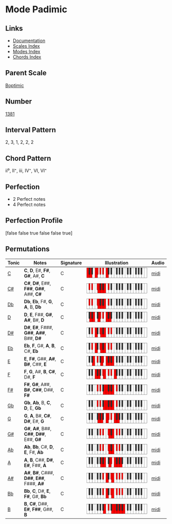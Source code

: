 # Mode Padimic

## Links

- [Documentation](index.md)
- [Scales Index](Scales.md)
- [Modes Index](Modes.md)
- [Chords Index](Chords.md)

## Parent Scale

[Boptimic](ScaleBoptimic.md)

## Number

[1381](https://ianring.com/musictheory/scales/1381)

## Interval Pattern

2, 3, 1, 2, 2, 2

## Chord Pattern

ii⁰, II⁺, iii, IV⁺, VI, VI⁺

## Perfection

- 2 Perfect notes
- 4 Perfect notes

## Perfection Profile

[false false true false false true]

## Permutations

| Tonic | Notes | Signature | Illustration | Audio |
|-------|-------|-----------|--------------|-------|
| [C](ModeCNaturalPadimic.md) | **C**, **D**, E#, **F#**, **G#**, A#, **C** | C | ![CNaturalPadimic](ModeCNaturalPadimic.png) | [midi](https://github.com/edipermadi/music/blob/main/docs/ModeCNaturalPadimic.mid?raw=true) |
| [C#](ModeCSharpPadimic.md) | **C#**, **D#**, E##, **F##**, **G##**, A##, **C#** | C | ![CSharpPadimic](ModeCSharpPadimic.png) | [midi](https://github.com/edipermadi/music/blob/main/docs/ModeCSharpPadimic.mid?raw=true) |
| [Db](ModeDFlatPadimic.md) | **Db**, **Eb**, F#, **G**, **A**, B, **Db** | C | ![DFlatPadimic](ModeDFlatPadimic.png) | [midi](https://github.com/edipermadi/music/blob/main/docs/ModeDFlatPadimic.mid?raw=true) |
| [D](ModeDNaturalPadimic.md) | **D**, **E**, F##, **G#**, **A#**, B#, **D** | C | ![DNaturalPadimic](ModeDNaturalPadimic.png) | [midi](https://github.com/edipermadi/music/blob/main/docs/ModeDNaturalPadimic.mid?raw=true) |
| [D#](ModeDSharpPadimic.md) | **D#**, **E#**, F###, **G##**, **A##**, B##, **D#** | C | ![DSharpPadimic](ModeDSharpPadimic.png) | [midi](https://github.com/edipermadi/music/blob/main/docs/ModeDSharpPadimic.mid?raw=true) |
| [Eb](ModeEFlatPadimic.md) | **Eb**, **F**, G#, **A**, **B**, C#, **Eb** | C | ![EFlatPadimic](ModeEFlatPadimic.png) | [midi](https://github.com/edipermadi/music/blob/main/docs/ModeEFlatPadimic.mid?raw=true) |
| [E](ModeENaturalPadimic.md) | **E**, **F#**, G##, **A#**, **B#**, C##, **E** | C | ![ENaturalPadimic](ModeENaturalPadimic.png) | [midi](https://github.com/edipermadi/music/blob/main/docs/ModeENaturalPadimic.mid?raw=true) |
| [F](ModeFNaturalPadimic.md) | **F**, **G**, A#, **B**, **C#**, D#, **F** | C | ![FNaturalPadimic](ModeFNaturalPadimic.png) | [midi](https://github.com/edipermadi/music/blob/main/docs/ModeFNaturalPadimic.mid?raw=true) |
| [F#](ModeFSharpPadimic.md) | **F#**, **G#**, A##, **B#**, **C##**, D##, **F#** | C | ![FSharpPadimic](ModeFSharpPadimic.png) | [midi](https://github.com/edipermadi/music/blob/main/docs/ModeFSharpPadimic.mid?raw=true) |
| [Gb](ModeGFlatPadimic.md) | **Gb**, **Ab**, B, **C**, **D**, E, **Gb** | C | ![GFlatPadimic](ModeGFlatPadimic.png) | [midi](https://github.com/edipermadi/music/blob/main/docs/ModeGFlatPadimic.mid?raw=true) |
| [G](ModeGNaturalPadimic.md) | **G**, **A**, B#, **C#**, **D#**, E#, **G** | C | ![GNaturalPadimic](ModeGNaturalPadimic.png) | [midi](https://github.com/edipermadi/music/blob/main/docs/ModeGNaturalPadimic.mid?raw=true) |
| [G#](ModeGSharpPadimic.md) | **G#**, **A#**, B##, **C##**, **D##**, E##, **G#** | C | ![GSharpPadimic](ModeGSharpPadimic.png) | [midi](https://github.com/edipermadi/music/blob/main/docs/ModeGSharpPadimic.mid?raw=true) |
| [Ab](ModeAFlatPadimic.md) | **Ab**, **Bb**, C#, **D**, **E**, F#, **Ab** | C | ![AFlatPadimic](ModeAFlatPadimic.png) | [midi](https://github.com/edipermadi/music/blob/main/docs/ModeAFlatPadimic.mid?raw=true) |
| [A](ModeANaturalPadimic.md) | **A**, **B**, C##, **D#**, **E#**, F##, **A** | C | ![ANaturalPadimic](ModeANaturalPadimic.png) | [midi](https://github.com/edipermadi/music/blob/main/docs/ModeANaturalPadimic.mid?raw=true) |
| [A#](ModeASharpPadimic.md) | **A#**, **B#**, C###, **D##**, **E##**, F###, **A#** | C | ![ASharpPadimic](ModeASharpPadimic.png) | [midi](https://github.com/edipermadi/music/blob/main/docs/ModeASharpPadimic.mid?raw=true) |
| [Bb](ModeBFlatPadimic.md) | **Bb**, **C**, D#, **E**, **F#**, G#, **Bb** | C | ![BFlatPadimic](ModeBFlatPadimic.png) | [midi](https://github.com/edipermadi/music/blob/main/docs/ModeBFlatPadimic.mid?raw=true) |
| [B](ModeBNaturalPadimic.md) | **B**, **C#**, D##, **E#**, **F##**, G##, **B** | C | ![BNaturalPadimic](ModeBNaturalPadimic.png) | [midi](https://github.com/edipermadi/music/blob/main/docs/ModeBNaturalPadimic.mid?raw=true) |

